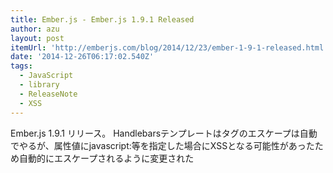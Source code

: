 ```yaml
---
title: Ember.js - Ember.js 1.9.1 Released
author: azu
layout: post
itemUrl: 'http://emberjs.com/blog/2014/12/23/ember-1-9-1-released.html'
date: '2014-12-26T06:17:02.540Z'
tags:
  - JavaScript
  - library
  - ReleaseNote
  - XSS
---
```

Ember.js 1.9.1 リリース。
Handlebarsテンプレートはタグのエスケープは自動でやるが、属性値にjavascript:等を指定した場合にXSSとなる可能性があったため自動的にエスケープされるように変更された
